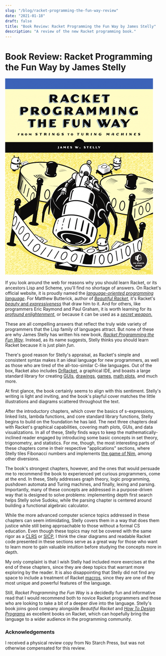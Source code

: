 ```yaml
---
slug: "/blog/racket-programming-the-fun-way-review"
date: "2021-01-18"
draft: false
title: "Book Review: Racket Programming the Fun Way by James Stelly"
description: "A review of the new Racket programming book."
---
```

# Book Review: Racket Programming the Fun Way by James Stelly

![Racket Programming the Fun Way Cover](../images/racket-the-fun-way.png)

If you look around the web for reasons why you should learn Racket, or its ancestors Lisp and Scheme, you'll find no shortage of answers. On Racket's official website, it is proudly named the [*language-oriented programming language*](https://racket-lang.org/). For Matthew Butterick, author of *[Beautiful Racket](https://beautifulracket.com/)*, it's Racket's [*beauty* and *expressiveness*](https://beautifulracket.com/appendix/why-racket-why-lisp.html) that draw him to it. And for others, like programmers Eric Raymond and Paul Graham, it is worth learning for its [*profound enlightenment*,](http://www.catb.org/esr/faqs/hacker-howto.html) or because it can be used as a [*secret weapon*.](http://www.paulgraham.com/avg.html)

These are all compelling answers that reflect the truly wide variety of programmers that the Lisp family of languages attract. But none of these are why James Stelly has written his new book, [*Racket Programming the Fun Way*](https://nostarch.com/racket-programming-fun-way). Instead, as its name suggests, Stelly thinks you should learn Racket because it is just plain *fun*.

There's good reason for Stelly's appraisal, as Racket's simple and consistent syntax makes it an ideal language for new programmers, as well as those who are tired of the all-too-similar C-like languages. Out of the box, Racket also includes [DrRacket](https://docs.racket-lang.org/drracket/), a graphical IDE, and boasts a large standard library for creating [GUIs](https://docs.racket-lang.org/gui/), [drawings](https://docs.racket-lang.org/draw/index.html), [games](https://docs.racket-lang.org/games/index.html), [math plots](https://docs.racket-lang.org/plot/), and much more.

At first glance, the book certainly seems to align with this sentiment. Stelly's writing is light and inviting, and the book's playful cover matches the little illustrations and diagrams scattered throughout the text. 

After the introductory chapters, which cover the basics of s-expressions, linked lists, lambda functions, and core standard library functions, Stelly begins to build on the foundation he has laid. The next three chapters deal with Racket's graphical capabilities, covering math plots, GUIs, and data visualizations. In all of these, Stelly finds ways to keep the mathematically-inclined reader engaged by introducing some basic concepts in set theory, trigonometry, and statistics. For me, though, the most interesting parts of these chapters come in their respective "applications" sections, where Stelly tiles Fibonacci numbers and implements [the game of Nim](https://en.wikipedia.org/wiki/Nim), among other diversions.

The book's strongest chapters, however, and the ones that would persuade me to recommend the book to experienced yet curious programmers, come at the end. In these, Stelly addresses graph theory, logic programming, pushdown automata and Turing machines, and finally, lexing and parsing. Importantly, many of these concepts are addressed in a purpose-driven way that is designed to solve problems: implementing depth first search helps Stelly solve Sudoku, while the parsing chapter is centered around building a functional algebraic calculator.

While the more advanced computer science topics addressed in these chapters can seem intimidating, Stelly covers them in a way that does them justice while still being approachable to those without a formal CS education. Even though these topics may not be covered with the same rigor as a [CLRS](https://en.wikipedia.org/wiki/Introduction_to_Algorithms) or [SICP](https://mitpress.mit.edu/sites/default/files/sicp/full-text/book/book.html), I think the clear diagrams and readable Racket code presented in these sections serve as a great way for those who want to learn more to gain valuable intuition before studying the concepts more in depth.

My only complaint is that I wish Stelly had included more exercises at the end of these chapters, since they are deep topics that warrant more exploring by the reader. It is also disappointing that Stelly did not find any space to include a treatment of Racket [macros](https://docs.racket-lang.org/guide/macros.html), since they are one of the most unique and powerful features of the language.

Still, *Racket Programming the Fun Way* is a decidedly fun and informative read that I would recommend both to novice Racket programmers and those who are looking to take a bit of a deeper dive into the language. Stelly's book joins good company alongside *Beautiful Racket* and [*How To Design Programs*](https://htdp.org/) as excellent books on Racket, which can hopefully bring the language to a wider audience in the programming community.

### Acknowledgements

I received a physical review copy from No Starch Press, but was not otherwise compensated for this review.
